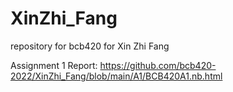 # XinZhi_Fang
repository for bcb420 for Xin Zhi Fang


Assignment 1 Report: https://github.com/bcb420-2022/XinZhi_Fang/blob/main/A1/BCB420A1.nb.html
